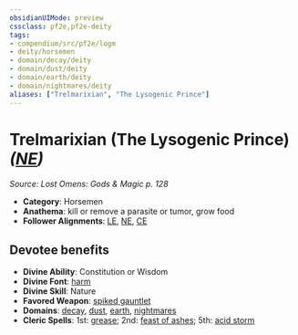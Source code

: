 ```yaml
---
obsidianUIMode: preview
cssclass: pf2e,pf2e-deity
tags:
- compendium/src/pf2e/logm
- deity/horsemen
- domain/decay/deity
- domain/dust/deity
- domain/earth/deity
- domain/nightmares/deity
aliases: ["Trelmarixian", "The Lysogenic Prince"]
---
```

# Trelmarixian (The Lysogenic Prince) *([NE](rules/traits/ne-b1.md "Neutral Evil Alignment Trait"))*  
*Source: Lost Omens: Gods & Magic p. 128*  

- **Category**: Horsemen
- **Anathema**: kill or remove a parasite or tumor, grow food
- **Follower Alignments**: [LE](rules/traits/le-b1.md "Lawful Evil Alignment Trait"), [NE](rules/traits/ne-b1.md "Neutral Evil Alignment Trait"), [CE](rules/traits/ce-b1.md "Chaotic Evil Alignment Trait")

## Devotee benefits

- **Divine Ability**: Constitution or Wisdom
- **Divine Font**: [harm](harm.md)
- **Divine Skill**: Nature
- **Favored Weapon**: [spiked gauntlet](spiked-gauntlet.md)
- **Domains**: [decay](Reference/Compendium/Setting/domains.md#Decay), [dust](Reference/Compendium/Setting/domains.md#Dust), [earth](Reference/Compendium/Setting/domains.md#Earth), [nightmares](Reference/Compendium/Setting/domains.md#Nightmares)
- **Cleric Spells**: 1st: [grease](grease.md); 2nd: [feast of ashes](feast-of-ashes-logm.md); 5th: [acid storm](acid-storm-logm.md)